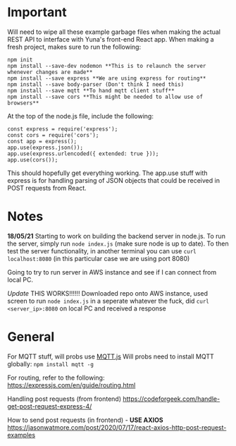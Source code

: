 Important
=========
Will need to wipe all these example garbage files when making the actual REST API to interface with Yuna's front-end React app. When making a fresh project, makes sure to run the following:
```
npm init
npm install --save-dev nodemon **This is to relaunch the server whenever changes are made**
npm install --save express **We are using express for routing**
npm install --save body-parser (Don't think I need this)
npm install --save mqtt **To hand mqtt client stuff**
npm install --save cors **This might be needed to allow use of browsers**
```

At the top of the node.js file, include the following:
```
const express = require('express');
const cors = require('cors');
const app = express();
app.use(express.json());
app.use(express.urlencoded({ extended: true }));
app.use(cors());
```
This should hopefully get everything working.
The app.use stuff with express is for handling parsing of JSON objects that could be received in POST requests from React.

Notes
=====
**18/05/21**
Starting to work on building the backend server in node.js.
To run the server, simply run `node index.js` (make sure node is up to date).
To then test the server functionality, in another terminal you can use `curl localhost:8080` (in this particular case we are using port 8080)

Going to try to run server in AWS instance and see if I can connect from local PC.

*Update* THIS WORKS!!!!!!
Downloaded repo onto AWS instance, used screen to run `node index.js` in a seperate whatever the fuck, did `curl <server_ip>:8080` on local PC and received a response

General
=======
For MQTT stuff, will probs use [MQTT.js](https://www.npmjs.com/package/mqtt#api)
Will probs need to install MQTT globally: `npm install mqtt -g`

For routing, refer to the following: https://expressjs.com/en/guide/routing.html

Handling post requests (from frontend)
https://codeforgeek.com/handle-get-post-request-express-4/

How to send post requests (in frontend) - **USE AXIOS**
https://jasonwatmore.com/post/2020/07/17/react-axios-http-post-request-examples
